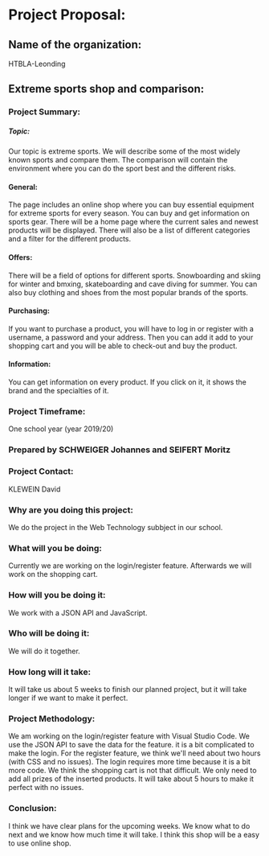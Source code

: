 # Project Proposal:
## Name of the organization:
HTBLA-Leonding
## Extreme sports shop and comparison:
### Project Summary:
##### Topic:
Our topic is extreme sports. We will describe some of the most widely known sports and compare them. The comparison will contain the environment where you can do the sport best and the different risks.
#### General:
The page includes an online shop where you can buy essential equipment for extreme sports for every season. You can buy and get information on sports gear. There will be a home page where the current sales and newest products will be displayed. There will also be a list of different categories and a filter for the different products.
#### Offers:
There will be a field of options for different sports. Snowboarding and skiing for winter and bmxing, skateboarding and cave diving for summer. You can also buy clothing and shoes from the most popular brands of the sports.
#### Purchasing:
If you want to purchase a product, you will have to log in or register with a username, a password and your address. Then you can add it add to your shopping cart and you will be able to check-out and buy the product.
#### Information:
You can get information on every product. If you click on it, it shows the brand and the specialties of it.
### Project Timeframe:
One school year (year 2019/20)
### Prepared by SCHWEIGER Johannes and SEIFERT Moritz
### Project Contact:
KLEWEIN David
### Why are you doing this project:
We do the project in the Web Technology subbject in our school.
### What will you be doing:
Currently we are working on the login/register feature. Afterwards we will work on the shopping cart.
### How will you be doing it:
We work with a JSON API and JavaScript.
### Who will be doing it:
We will do it together.
### How long will it take:
It will take us about 5 weeks to finish our planned project, but it will take longer if we want to make it perfect.
### Project Methodology:
We am working on the login/register feature with Visual Studio Code. We use the JSON API to save the data for the feature. it is a bit complicated to make the login. For the register feature, we think we'll need about two hours (with CSS and no issues). The login requires more time because it is a bit more code.
We think the shopping cart is not that difficult. We only need to add all prizes of the inserted products. It will take about 5 hours to make it perfect with no issues.
### Conclusion:
I think we have clear plans for the upcoming weeks. We know what to do next and we know how much time it will take. I think this shop will be a easy to use online shop.
